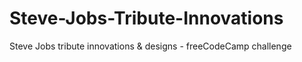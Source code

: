 # Steve-Jobs-Tribute-Innovations
 Steve Jobs tribute innovations & designs - freeCodeCamp challenge
